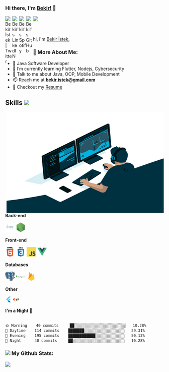 ### Hi there, I'm [Bekir!](https://github.com/bekiristek) 👋

<a href="https://twitter.com/bekir_istek">
  <img align="left" alt="Bekir İstek | Twitter" width="22px" src="https://raw.githubusercontent.com/peterthehan/peterthehan/master/assets/twitter.svg" />
</a>
<a href="https://www.linkedin.com/in/bekiristek/">
  <img align="left" alt="Bekir's LinkedIN" width="22px" src="https://raw.githubusercontent.com/peterthehan/peterthehan/master/assets/linkedin.svg" />
</a>
<a href="https://open.spotify.com/user/31a3rb27oyikxbiat3eazwmepg4i">
  <img align="left" alt="Bekir's Spotify" width="22px" src="https://raw.githubusercontent.com/peterthehan/peterthehan/master/assets/spotify.svg" />
</a>
<a href="https://github.com/bekiristek">
  <img align="left" alt="Bekir's GitHub" width="22px" src="https://raw.githubusercontent.com/peterthehan/peterthehan/master/assets/github.svg" />
</a>

![](https://visitor-badge.glitch.me/badge?page_id=bekiristek.bekiristek)

<br />

hi, i'm [Bekir İstek](https://bekiristek.com),
  
  ### 🧐 More About Me:
  
- 💼 Java Software Developer
- 🌱 I’m currently learning Flutter, Nodejs, Cybersecurity
- 💬 Talk to me about Java, OOP, Mobile Development
- 📫 Reach me at **bekir.istek@gmail.com**
- 📝 Checkout my [Resume](https://drive.google.com/file/d/15gG2rQjjNJFevIXL9o76UC3sVVHpUJSY/view?usp=sharing)

 

<h2> Skills <img src = "https://media2.giphy.com/media/QssGEmpkyEOhBCb7e1/giphy.gif?cid=ecf05e47a0n3gi1bfqntqmob8g9aid1oyj2wr3ds3mg700bl&rid=giphy.gif" width = 32px> </h2> 

 <img align="right" alt="GIF" src="https://raw.githubusercontent.com/bekiristek/bekiristek/main/code.gif?raw=true" width="500" height="320" />
 
**Back-end**

<code><img height="30" src="https://raw.githubusercontent.com/github/explore/80688e429a7d4ef2fca1e82350fe8e3517d3494d/topics/java/java.png"></code>
<code><img height="30" src="https://raw.githubusercontent.com/github/explore/80688e429a7d4ef2fca1e82350fe8e3517d3494d/topics/nodejs/nodejs.png"></code>

**Front-end**

<code><img height="30" src="https://raw.githubusercontent.com/github/explore/80688e429a7d4ef2fca1e82350fe8e3517d3494d/topics/html/html.png"></code>
<code><img height="30" src="https://raw.githubusercontent.com/github/explore/80688e429a7d4ef2fca1e82350fe8e3517d3494d/topics/css/css.png"></code>
<code><img height="30" src="https://raw.githubusercontent.com/github/explore/80688e429a7d4ef2fca1e82350fe8e3517d3494d/topics/javascript/javascript.png"></code>
<code><img height="30" src="https://raw.githubusercontent.com/github/explore/80688e429a7d4ef2fca1e82350fe8e3517d3494d/topics/vue/vue.png"></code>

**Databases**

<code><img height="30" src="https://raw.githubusercontent.com/github/explore/80688e429a7d4ef2fca1e82350fe8e3517d3494d/topics/postgresql/postgresql.png"></code>
<code><img height="30" src="https://raw.githubusercontent.com/github/explore/80688e429a7d4ef2fca1e82350fe8e3517d3494d/topics/mongodb/mongodb.png"></code>
<code><img height="30" src="https://raw.githubusercontent.com/github/explore/80688e429a7d4ef2fca1e82350fe8e3517d3494d/topics/firebase/firebase.png"></code>

**Other**

<code><img height="20" src="https://raw.githubusercontent.com/github/explore/80688e429a7d4ef2fca1e82350fe8e3517d3494d/topics/flutter/flutter.png"></code>
<code><img height="20" src="https://raw.githubusercontent.com/github/explore/80688e429a7d4ef2fca1e82350fe8e3517d3494d/topics/git/git.png"></code>

<!--START_SECTION:waka-->
**I'm a Night 🦉**
```text

🌞 Morning    40 commits     ██░░░░░░░░░░░░░░░░░░░░░░░   10.28% 
🌆 Daytime    114 commits    ███████░░░░░░░░░░░░░░░░░░   29.31% 
🌃 Evening    195 commits    ████████████░░░░░░░░░░░░░   50.13% 
🌙 Night      40 commits     ██░░░░░░░░░░░░░░░░░░░░░░░   10.28%

```
<!--END_SECTION:waka-->



<!-- TODO-IST:START -->
### <img src='https://media1.giphy.com/media/du3J3cXyzhj75IOgvA/giphy.gif?cid=ecf05e47x2g034i9pzwtzzsd3xgg2w9nr94t4tflbbgo3008&rid=giphy.gif' width='25px'> My Github Stats:
<!-- TODO-IST:END -->

  <div align=center>
    <a href="https://github.com/anuraghazra/github-readme-stats">
      <img width=325 align="left" src="https://github-readme-stats.vercel.app/api/top-langs/?username=bekiristek&hide=c%23,powershell,Mathematica,Ruby,Objective-C,Objective-C%2b%2b,Cuda&title_color=61dafb&text_color=ffffff&icon_color=61dafb&bg_color=20232a&langs_count=8&layout=compact&border_color=61dafb&hide_border=true" />
    </a>
  </div>

 <!--📈 my github stats

<p align="center"> <img src="https://github-readme-stats.vercel.app/api?username=bekiristek&show_icons=true&theme=gotham" alt="bekiristek" />
-->


